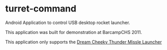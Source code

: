 turret-command
==============

Android Application to control USB desktop rocket launcher.

This application was built for demonstration at BarcampCHS 2011.

This application only supports the [Dream Cheeky Thunder Missle Launcher](http://www.dreamcheeky.com/thunder-missile-launcher)
